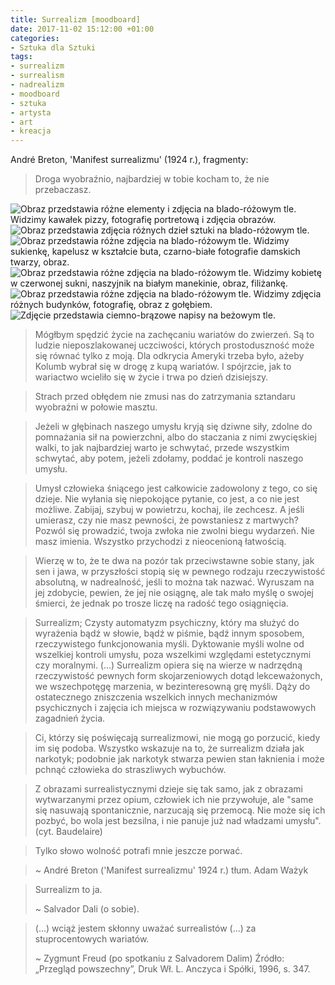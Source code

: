 ```yaml
---
title: Surrealizm [moodboard]
date: 2017-11-02 15:12:00 +01:00
categories:
- Sztuka dla Sztuki
tags:
- surrealizm
- surrealism
- nadrealizm
- moodboard
- sztuka
- artysta
- art
- kreacja
---
```


<olela-narrative>
André Breton, 'Manifest surrealizmu' (1924 r.), fragmenty:
</olela-narrative>

> Droga wyobraźnio, najbardziej w tobie kocham to, 
> że nie przebaczasz.

![Obraz przedstawia różne elementy i zdjęcia na blado-różowym tle. Widzimy kawałek pizzy, fotografię portretową i zdjęcia obrazów.](https://assets2.ello.co/uploads/asset/attachment/6434565/ello-optimized-6114c15d.jpg)
![Obraz przedstawia zdjęcia różnych dzieł sztuki na blado-różowym tle.](https://assets0.ello.co/uploads/asset/attachment/6434569/ello-optimized-4f732112.jpg)
![Obraz przedstawia różne zdjęcia na blado-różowym tle. Widzimy sukienkę, kapelusz w kształcie buta, czarno-białe fotografie damskich twarzy, obraz.](https://assets0.ello.co/uploads/asset/attachment/6434571/ello-optimized-76db7fec.jpg)
![Obraz przedstawia różne zdjęcia na blado-różowym tle. Widzimy kobietę w czerwonej sukni, naszyjnik na białym manekinie, obraz, filiżankę.](https://assets2.ello.co/uploads/asset/attachment/6434572/ello-optimized-291ac1d4.jpg)
![Obraz przedstawia różne zdjęcia na blado-różowym tle. Widzimy zdjęcia różnych budynków, fotografię, obraz z gołębiem.](https://assets0.ello.co/uploads/asset/attachment/6434576/ello-optimized-e3632a97.jpg)
![Zdjęcie przedstawia ciemno-brązowe napisy na beżowym tle.](https://assets2.ello.co/uploads/asset/attachment/6434577/ello-optimized-fba91b4c.jpg)

> Mógłbym spędzić życie na zachęcaniu wariatów do zwierzeń. 
> Są to ludzie nieposzlakowanej uczciwości, których prostoduszność może się równać tylko z moją. 
> Dla odkrycia Ameryki trzeba było, ażeby Kolumb wybrał się w drogę z kupą wariatów. I spójrzcie, jak to wariactwo wcieliło się w życie i trwa po dzień dzisiejszy.

> Strach przed obłędem nie zmusi nas do zatrzymania sztandaru wyobraźni w połowie masztu.

> Jeżeli w głębinach naszego umysłu kryją się dziwne siły, zdolne do pomnażania sił na powierzchni, 
> albo do staczania z nimi zwycięskiej walki, to jak najbardziej warto je schwytać, przede wszystkim schwytać, aby potem, 
> jeżeli zdołamy, poddać je kontroli naszego umysłu.

> Umysł człowieka śniącego jest całkowicie zadowolony z tego, co się dzieje. Nie wyłania się niepokojące pytanie, 
> co jest, a co nie jest możliwe. Zabijaj, szybuj w powietrzu, kochaj, ile zechcesz. A jeśli umierasz, czy nie masz pewności, 
> że powstaniesz z martwych? Pozwól się prowadzić, 
> twoja zwłoka nie zwolni biegu wydarzeń. Nie masz imienia.
> Wszystko przychodzi z nieocenioną łatwością.

> Wierzę w to, że te dwa na pozór tak przeciwstawne sobie stany, jak sen i jawa, w przyszłości stopią się w pewnego rodzaju rzeczywistość absolutną, w nadrealność, jeśli to można tak nazwać. Wyruszam na jej zdobycie, pewien, że jej nie osiągnę, 
> ale tak mało myślę o swojej śmierci, że jednak po trosze liczę na radość tego osiągnięcia.

> Surrealizm; Czysty automatyzm psychiczny, który ma służyć do wyrażenia bądź w słowie, bądź w piśmie, bądź innym sposobem, rzeczywistego funkcjonowania myśli. 
Dyktowanie myśli wolne od wszelkiej kontroli umysłu, poza wszelkimi względami estetycznymi czy moralnymi. (...)
Surrealizm opiera się na wierze w nadrzędną rzeczywistość pewnych form skojarzeniowych dotąd lekceważonych, 
we wszechpotęgę marzenia, w bezinteresowną grę myśli. 
> Dąży do ostatecznego zniszczenia wszelkich innych mechanizmów psychicznych i zajęcia ich miejsca w rozwiązywaniu podstawowych zagadnień życia.

> Ci, którzy się poświęcają surrealizmowi, nie mogą go porzucić, kiedy im się podoba. Wszystko wskazuje na to, że surrealizm 
> działa jak narkotyk; podobnie jak narkotyk stwarza pewien stan łaknienia i może pchnąć człowieka do straszliwych wybuchów.

> Z obrazami surrealistycznymi dzieje się tak samo, jak z obrazami wytwarzanymi przez opium, człowiek ich nie przywołuje,
> ale "same się nasuwają spontanicznie, narzucają się przemocą. Nie może się ich pozbyć, bo wola jest bezsilna, i nie panuje już nad władzami umysłu". (cyt. Baudelaire)

>Tylko słowo wolność potrafi mnie jeszcze porwać.

>
> ~ André Breton ('Manifest surrealizmu' 1924 r.) tłum. Adam Ważyk

> Surrealizm to ja.
>
> ~ Salvador Dali (o sobie).

> (…) wciąż jestem skłonny uważać surrealistów (…) za stuprocentowych wariatów.
>
> ~ Zygmunt Freud (po spotkaniu z Salvadorem Dalim) Źródło: „Przegląd powszechny”, Druk Wł. L. Anczyca i Spółki, 1996, s. 347.

